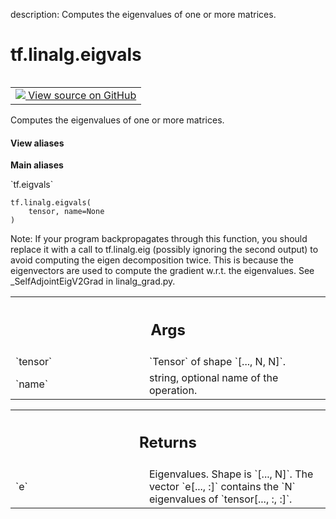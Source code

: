 description: Computes the eigenvalues of one or more matrices.

<div itemscope itemtype="http://developers.google.com/ReferenceObject">
<meta itemprop="name" content="tf.linalg.eigvals" />
<meta itemprop="path" content="Stable" />
</div>

# tf.linalg.eigvals

<!-- Insert buttons and diff -->

<table class="tfo-notebook-buttons tfo-api nocontent" align="left">
<td>
  <a target="_blank" href="https://github.com/tensorflow/tensorflow/blob/r2.3/tensorflow/python/ops/linalg_ops.py#L409-L433">
    <img src="https://www.tensorflow.org/images/GitHub-Mark-32px.png" />
    View source on GitHub
  </a>
</td>
</table>



Computes the eigenvalues of one or more matrices.

<section class="expandable">
  <h4 class="showalways">View aliases</h4>
  <p>
<b>Main aliases</b>
<p>`tf.eigvals`</p>
</p>
</section>

<pre class="devsite-click-to-copy prettyprint lang-py tfo-signature-link">
<code>tf.linalg.eigvals(
    tensor, name=None
)
</code></pre>



<!-- Placeholder for "Used in" -->

Note: If your program backpropagates through this function, you should replace
it with a call to tf.linalg.eig (possibly ignoring the second output) to
avoid computing the eigen decomposition twice. This is because the
eigenvectors are used to compute the gradient w.r.t. the eigenvalues. See
_SelfAdjointEigV2Grad in linalg_grad.py.

<!-- Tabular view -->
 <table class="responsive fixed orange">
<colgroup><col width="214px"><col></colgroup>
<tr><th colspan="2"><h2 class="add-link">Args</h2></th></tr>

<tr>
<td>
`tensor`
</td>
<td>
`Tensor` of shape `[..., N, N]`.
</td>
</tr><tr>
<td>
`name`
</td>
<td>
string, optional name of the operation.
</td>
</tr>
</table>



<!-- Tabular view -->
 <table class="responsive fixed orange">
<colgroup><col width="214px"><col></colgroup>
<tr><th colspan="2"><h2 class="add-link">Returns</h2></th></tr>

<tr>
<td>
`e`
</td>
<td>
Eigenvalues. Shape is `[..., N]`. The vector `e[..., :]` contains the `N`
eigenvalues of `tensor[..., :, :]`.
</td>
</tr>
</table>

